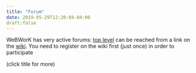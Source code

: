 ```yaml
---
title: "Forum"
date: 2019-05-29T12:20:04-04:00
draft:false 
---
```


WeBWorK has  very active forums:
[top level](http://webwork.maa.org/moodle/mod/forum/index.php?id=3) can be reached from a link
on the [wiki](webwork.maa.org/wiki).   You need to register on the wiki first (just once) in order to participate

(click title for more)
<!--more-->

